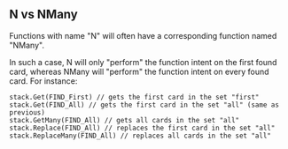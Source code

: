 

<h2>N vs NMany</h2>

 Functions with name "N" will often have a corresponding function named "NMany".
 
 In such a case, N will only "perform" the function intent on the first found card, whereas NMany will "perform" the function intent on every found card.  For instance:

 ```
 stack.Get(FIND_First) // gets the first card in the set "first"
 stack.Get(FIND_All) // gets the first card in the set "all" (same as previous)
 stack.GetMany(FIND_All) // gets all cards in the set "all"
 stack.Replace(FIND_All) // replaces the first card in the set "all"
 stack.ReplaceMany(FIND_All) // replaces all cards in the set "all"
 ```